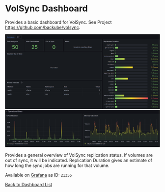 # VolSync Dashboard

Provides a basic dashboard for VolSync. See Project <https://github.com/backube/volsync>.

![Dashboard Screen Shot](volsync_1.png)
![Dashboard Screen Shot](volsync_2.png)

Provides a general overview of VolSync replication status. If volumes are out of sync, it will be indicated. Replication Duration gives an estimate of how long the sync jobs are running for that volume.

Available on [Grafana](https://grafana.com/grafana/dashboards/21356-volsync-dashboard/) as ID: `21356`

[Back to Dashboard List](../README.md)
